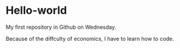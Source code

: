 # Hello-world
My first repository in Github on Wednesday.

Because of the diffculty of economics, I have to learn how to code.

